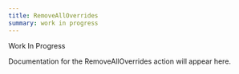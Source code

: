 ```yaml
---
title: RemoveAllOverrides
summary: work in progress
---
```


Work In Progress

Documentation for the RemoveAllOverrides action will appear here.
